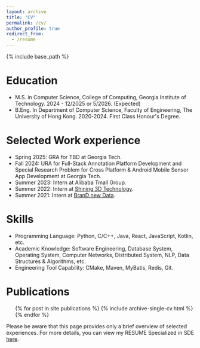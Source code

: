 ```yaml
---
layout: archive
title: "CV"
permalink: /cv/
author_profile: true
redirect_from:
  - /resume
---
```


{% include base_path %}

Education
======
* M.S. in Computer Science, College of Computing, Georgia Institute of Technology. 2024 - 12/2025 or 5/2026. (Expected) 
* B.Eng. In Department of Computer Science, Faculty of Engineering, The University of Hong Kong. 2020-2024. First Class Honour's Degree.

Selected Work experience
======
* Spring 2025: GRA for TBD at Georgia Tech.
* Fall 2024: URA for Full-Stack Annotation Platform Development and Special Research Problem for Cross Platform & Android Mobile Sensor App Development at Georgia Tech.
* Summer 2023: Intern at Alibaba Tmall Group.
* Summer 2022: Intern at [Shining 3D Technology](https://www.shining3d.cn/).
* Summer 2021: Intern at [BranD new Data](https://www.brandnewdata.com/).

Skills
======
* Programming Language: Python, C/C++, Java, React, JavaScript, Kotlin, etc.
* Academic Knowledge: Software Engineering, Database System, Operating System, Computer Networks, Distributed System, NLP, Data Structures & Algorithms, etc.
* Engineering Tool Capability: CMake, Maven, MyBatis, Redis, Git.


Publications
======
  <ul>{% for post in site.publications %}
    {% include archive-single-cv.html %}
  {% endfor %}</ul>


Please be aware that this page provides only a brief overview of selected experiences. For more details, you can view my RESUME Specialized in SDE [here](/assets/RESUME.pdf).
